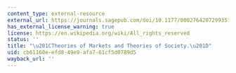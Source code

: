 ```yaml
---
content_type: external-resource
external_url: https://journals.sagepub.com/doi/10.1177/0002764207299351
has_external_license_warning: true
license: https://en.wikipedia.org/wiki/All_rights_reserved
status: ''
title: "\u201CTheories of Markets and Theories of Society.\u201D"
uid: cb61160e-efd8-49e9-afa7-61cf5d0789d5
wayback_url: ''
---
```

